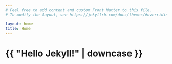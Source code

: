 ```yaml
---
# Feel free to add content and custom Front Matter to this file.
# To modify the layout, see https://jekyllrb.com/docs/themes/#overriding-theme-defaults

layout: home
title: Home
---
```

<html>
  <head>
    <meta charset="utf-8">
    <title>{{page.title}}</title>
  </head>
  <body>
    <h1>{{ "Hello Jekyll!" | downcase }}</h1>
  </body>
</html>

